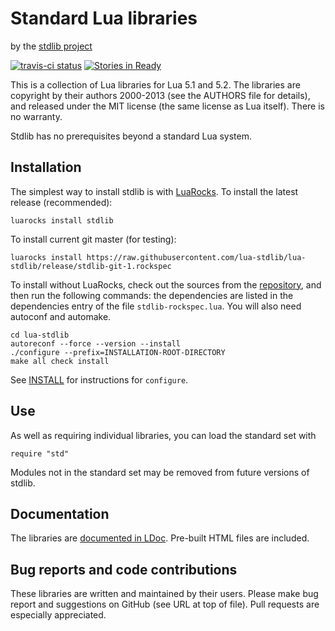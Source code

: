 Standard Lua libraries
======================

by the [stdlib project][github]

[github]: http://github.com/lua-stdlib/lua-stdlib/ "Github repository"

[![travis-ci status](https://secure.travis-ci.org/lua-stdlib/lua-stdlib.png?branch=master)](http://travis-ci.org/lua-stdlib/lua-stdlib/builds)
[![Stories in Ready](https://badge.waffle.io/lua-stdlib/lua-stdlib.png?label=ready&title=Ready)](https://waffle.io/lua-stdlib/lua-stdlib)


This is a collection of Lua libraries for Lua 5.1 and 5.2. The
libraries are copyright by their authors 2000-2013 (see the AUTHORS
file for details), and released under the MIT license (the same
license as Lua itself). There is no warranty.

Stdlib has no prerequisites beyond a standard Lua system.


Installation
------------

The simplest way to install stdlib is with [LuaRocks][]. To install the
latest release (recommended):

    luarocks install stdlib

To install current git master (for testing):

    luarocks install https://raw.githubusercontent.com/lua-stdlib/lua-stdlib/release/stdlib-git-1.rockspec

To install without LuaRocks, check out the sources from the
[repository][github], and then run the following commands: the
dependencies are listed in the dependencies entry of the file
`stdlib-rockspec.lua`. You will also need autoconf and automake.

    cd lua-stdlib
    autoreconf --force --version --install
    ./configure --prefix=INSTALLATION-ROOT-DIRECTORY
    make all check install

See [INSTALL][] for instructions for `configure`.

[luarocks]: http://www.luarocks.org "LuaRocks Project"
[install]: https://raw.githubusercontent.com/lua-stdlib/lua-stdlib/master/INSTALL

Use
---

As well as requiring individual libraries, you can load the standard
set with

    require "std"

Modules not in the standard set may be removed from future versions of
stdlib.


Documentation
-------------

The libraries are [documented in LDoc][github.io]. Pre-built HTML
files are included.

[github.io]: http://lua-stdlib.github.io/lua-stdlib


Bug reports and code contributions
----------------------------------

These libraries are written and maintained by their users. Please make
bug report and suggestions on GitHub (see URL at top of file). Pull
requests are especially appreciated.
